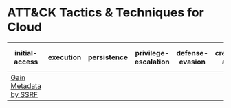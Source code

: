 # ATT&CK Tactics & Techniques for Cloud
| initial-access | execution | persistence | privilege-escalation | defense-evasion | credential-access | discovery | lateral-movement | collection | exfiltration | command-and-control |
|-----|-----|-----|-----|-----|-----|-----|-----|-----|-----|-----|
| [Gain Metadata by SSRF](https://github.com/brianwrf/CloudMitreAttack/blob/master/Techniques/T1701/T1701.md) |  |  |  |  |  |  |  |  |  |  |
